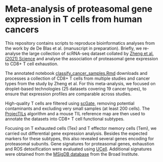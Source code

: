 # Meta-analysis of proteasomal gene expression in T cells from human cancers

This repository contains scripts to reproduce bioinformatics analyses from the work by de De Blas et al. (manuscript in preparation). Briefly, we re-analyse the large collection of scRNA-seq dataset collated by [Zheng et al. (2021) Science](https://www.science.org/doi/10.1126/science.abe6474) and analyse the association of proteasomal gene expression to CD8+ T cell exhaustion.

The annotated notebook [classify_cancer_samples.Rmd](./classify_cancer_samples.Rmd) downloads and processes a collection of CD8+ T cells from multiple studies and cancer types from the study by Zheng et al. For this meta-analysis, we focused on droplet-based technologies (25 datasets covering 19 cancer types), to ensure that expression profiles are comparable across studies.

High-quality T cells are filtered using [scGate](https://github.com/carmonalab/scGate), removing potential contaminants and excluding very small samples (at least 200 cells). The [ProjecTILs](https://github.com/carmonalab/ProjecTILs) algorithm and a mouse TIL reference map are then used to annotate the datasets into CD8+ T cell functional subtypes. 

Focusing on T exhausted cells (Tex) and T effector memory cells (Tem), we carried out differential gene expression analysis. Besides the expected markers for these subtypes, this also revealed several genes encoding for proteasomal subunits. Gene signatures for proteasomal genes, exhaustion and ROS detoxification were evaluated using [UCell](https://bioconductor.org/packages/release/bioc/html/UCell.html). Additional signatures were obtained from the [MSigDB database](https://www.gsea-msigdb.org/gsea/msigdb/index.jsp) from the Broad Institute.
 
